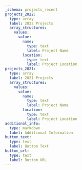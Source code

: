 ```yaml
---
_schema: projects_recent
projects_2022:
  type: array
  label: 2022 Projects
  array_structures:
    values:
      value:
        name:
          type: text
          label: Project Name
        location:
          type: text
          label: Project Location
projects_2021:
  type: array
  label: 2021 Projects
  array_structures:
    values:
      value:
        name:
          type: text
          label: Project Name
        location:
          type: text
          label: Project Location
additional_info:
  type: markdown
  label: Additional Information
button_text:
  type: text
  label: Button Text
button_url:
  type: text
  label: Button URL
---
```

